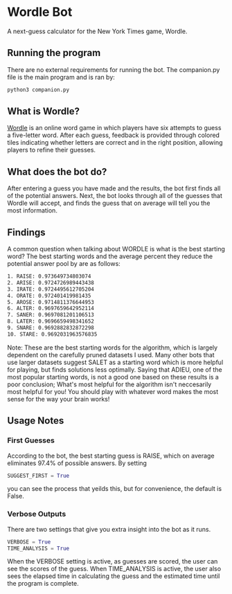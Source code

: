 # Wordle Bot

A next-guess calculator for the New York Times game, Wordle.

## Running the program

There are no external requirements for running the bot. The companion.py file is the main program and is ran by:

```bash
python3 companion.py
```

## What is Wordle?
[Wordle](www.nytimes.com/games/wordle/index.html) is an online word game in which players have six attempts to guess a five-letter word. After each guess, feedback is provided through colored tiles indicating whether letters are correct and in the right position, allowing players to refine their guesses. 



## What does the bot do?
After entering a guess you have made and the results, the bot first finds all of the potential answers. Next, the bot looks through all of the guesses that Wordle will accept, and finds the guess that on average will tell you the most information. 

## Findings

A common question when talking about WORDLE is what is the best starting word? The best starting words and the average percent they reduce the potential answer pool by are as follows:
```bash
1. RAISE: 0.973649734803074
2. ARISE: 0.9724726989443438
3. IRATE: 0.9724495612705204
4. ORATE: 0.972401419981435
5. AROSE: 0.9714811376644953
6. ALTER: 0.9697659642952114
7. SANER: 0.9697081201106513
8. LATER: 0.9696659498341652
9. SNARE: 0.9692882832872298
10. STARE: 0.9692031963576835
```
Note: These are the best starting words for the algorithm, which is largely dependent on the carefully pruned datasets I used. Many other bots that use larger datasets suggest SALET as a starting word which is more helpful for playing, but finds solutions less optimally. Saying that ADIEU, one of the most popular starting words, is not a good one based on these results is a poor conclusion; What's most helpful for the algorithm isn't neccesarily most helpful for you! You should play with whatever word makes the most sense for the way your brain works!

## Usage Notes

### First Guesses
According to the bot, the best starting guess is RAISE, which on average eliminates 97.4% of possible answers. By setting

```python
SUGGEST_FIRST = True
```
you can see the process that yeilds this, but for convenience, the default is False.

### Verbose Outputs
There are two settings that give you extra insight into the bot as it runs.
```python
VERBOSE = True
TIME_ANALYSIS = True
```
When the VERBOSE setting is active, as guesses are scored, the user can see the scores of the guess. When TIME_ANALYSIS is active, the user also sees the elapsed time in calculating the guess and the estimated time until the program is complete.





